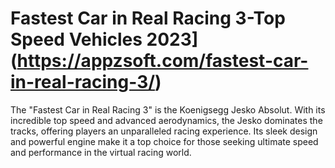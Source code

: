 # Fastest Car in Real Racing 3-Top Speed Vehicles 2023](https://appzsoft.com/fastest-car-in-real-racing-3/)
The "Fastest Car in Real Racing 3" is the Koenigsegg Jesko Absolut. With its incredible top speed and advanced aerodynamics, the Jesko dominates the tracks, offering players an unparalleled racing experience. Its sleek design and powerful engine make it a top choice for those seeking ultimate speed and performance in the virtual racing world.
